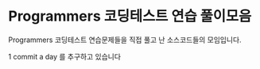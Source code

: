 # Programmers 코딩테스트 연습 풀이모음

Programmers 코딩테스트 연습문제들을 직접 풀고 난 소스코드들의 모임입니다.

1 commit a day 를 추구하고 있습니다
